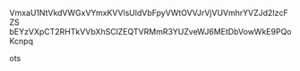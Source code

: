 VmxaU1NtVkdVWGxVYmxKVVlsUldVbFpyVWtOVVJrVjVUVmhrYVZJd2IzcFZS
bEYzVXpCT2RHTkVVbXhSClZEQTVRMmR3YUZveWJ6MEtDbVowWkE9PQoKcnpq

ots